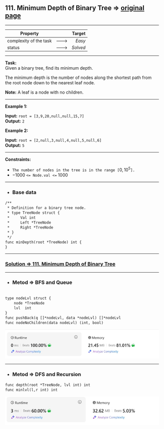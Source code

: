 ## 111. Minimum Depth of Binary Tree => [original page](https://leetcode.com/problems/minimum-depth-of-binary-tree/description/ "https://leetcode.com/problems/minimum-depth-of-binary-tree/description/")

---
| Property               |      |   Target |              
|------------------------|:----:|---------:|
| complexity of the task | ---> |   _Easy_ |
| status                 | ---> | _Solved_ |

---
**Task:**  
Given a binary tree, find its minimum depth.

The minimum depth is the number of nodes along the shortest path from the root node down to the nearest leaf node.

**Note:** A leaf is a node with no children.

---
**Example 1:**

**Input:** `root = [3,9,20,null,null,15,7]`  
**Output:** `2`

**Example 2:**

**Input:** `root = [2,null,3,null,4,null,5,null,6]`  
**Output:** `5`

---
**Constraints:**
   * `The number of nodes in the tree is in the range [`$0, 10^5$`].`
   * $-1000$ `<= Node.val <=` $1000$

---
* ### Base data

```Golang
/**
 * Definition for a binary tree node.
 * type TreeNode struct {
 *     Val int
 *     Left *TreeNode
 *     Right *TreeNode
 * }
 */
func minDepth(root *TreeNode) int {
}
```

---
### [Solution => 111. Minimum Depth of Binary Tree](https://github.com/Ekvo/Leetcode-problems/blob/main/Leetcode-Problems-List/0111-Minimum-Depth-of-Binary-Tree/minimumDepthBinaryTree.go "https://github.com/Ekvo/Leetcode-problems/blob/main/Leetcode-Problems-List/0111-Minimum-Depth-of-Binary-Tree/minimumDepthBinaryTree.go")

---
* ### Metod => BFS and Queue
```Golang

type nodeLvl struct {
    node *TreeNode
    lvl  int
}
func pushBack(q []*nodeLvl, data *nodeLvl) []*nodeLvl
func nodeNoChildren(data nodeLvl) (int, bool)
```
![submit](https://github.com/Ekvo/Leetcode-problems/blob/main/Leetcode-Problems-Submit-Screenshots/111_Minimum_Depth_of_Binary_Tree_BFS.jpg)

---
* ### Metod => DFS and Recursion
```Golang
func depth(root *TreeNode, lvl int) int
func minlvl(l,r int) int
```
![submit](https://github.com/Ekvo/Leetcode-problems/blob/main/Leetcode-Problems-Submit-Screenshots/111_Minimum_Depth_of_Binary_Tree_DFS.jpg)



 

